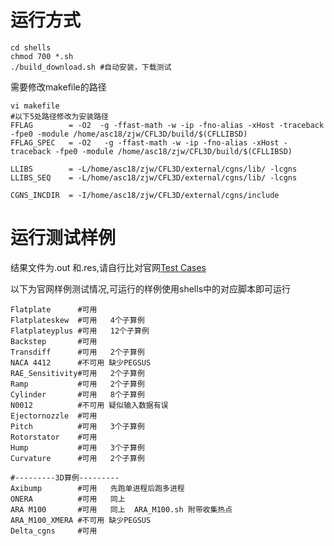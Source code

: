# 运行方式

~~~shell
cd shells
chmod 700 *.sh
./build_download.sh #自动安装，下载测试
~~~

需要修改makefile的路径

~~~shell
vi makefile
#以下5处路径修改为安装路径
FFLAG        = -O2  -g -ffast-math -w -ip -fno-alias -xHost -traceback -fpe0 -module /home/asc18/zjw/CFL3D/build/$(CFLLIBSD) 
FFLAG_SPEC   = -O2   -g -ffast-math -w -ip -fno-alias -xHost -traceback -fpe0 -module /home/asc18/zjw/CFL3D/build/$(CFLLIBSD)

LLIBS        = -L/home/asc18/zjw/CFL3D/external/cgns/lib/ -lcgns
LLIBS_SEQ    = -L/home/asc18/zjw/CFL3D/external/cgns/lib/ -lcgns

CGNS_INCDIR  = -I/home/asc18/zjw/CFL3D/external/cgns/include
~~~

# 运行测试样例

结果文件为.out 和.res,请自行比对官网[Test Cases](https://cfl3d.larc.nasa.gov/Cfl3dv6/cfl3dv6_testcases.html)

以下为官网样例测试情况,可运行的样例使用shells中的对应脚本即可运行

~~~shell
Flatplate      #可用   
Flatplateskew  #可用   4个子算例
Flatplateyplus #可用   12个子算例
Backstep       #可用
Transdiff      #可用   2个子算例	
NACA 4412      #不可用 缺少PEGSUS
RAE_Sensitivity#可用   2个子算例
Ramp           #可用   2个子算例
Cylinder       #可用   8个子算例
N0012          #不可用 疑似输入数据有误
Ejectornozzle  #可用
Pitch          #可用   3个子算例
Rotorstator    #可用   
Hump           #可用   3个子算例
Curvature      #可用   2个子算例

#---------3D算例---------
Axibump        #可用   先跑单进程后跑多进程
ONERA          #可用   同上
ARA M100       #可用   同上  ARA_M100.sh 附带收集热点
ARA_M100_XMERA #不可用 缺少PEGSUS
Delta_cgns     #可用   
~~~

